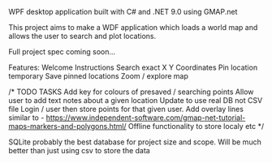 WPF desktop application built with C# and .NET 9.0 using GMAP.net 

This project aims to make a WDF application which loads a world map and allows the user to search and plot locations. 

Full project spec coming soon...

Features:
Welcome Instructions 
Search exact X Y Coordinates 
Pin location temporary 
Save pinned locations 
Zoom / explore map 



/* 
TODO TASKS 
Add key for colours of presaved / searching points 
Allow user to add text notes about a given location 
Update to use real DB not CSV file 
Login / user then store points for that given user. 
Add overlay lines similar to - https://www.independent-software.com/gmap-net-tutorial-maps-markers-and-polygons.html/
Offline functionality to store localy etc 
*/


SQLite probably the best database for project size and scope. Will be much better than just using csv to store the data  